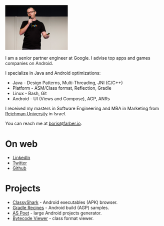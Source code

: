 
<img src="img/Header.jpg" width="200"/>

I am a senior partner engineer at Google. I advise top apps and games companies on Android.

I specialize in Java and Android optimizations: 
* Java - Design Patterns, Multi-Threading, JNI (C/C++)
* Platform - ASM/Class format, Reflection, Gradle 
* Linux - Bash, Git
* Android - UI (Views and Compose), AGP, ANRs   

I received my masters in Software Engineering and MBA in Marketing from [Reichman 
University](https://www.runi.ac.il/en/) in Israel.

You can reach me at <boris@farber.io>.

# On web
* [LinkedIn](https://www.linkedin.com/in/borisfarber/) 
* [Twitter](https://x.com/BorisFarber) 
* [Github](https://github.com/borisf) 

# Projects
* [ClassyShark](https://github.com/google/android-classyshark) - Android executables (APK) browser.
* [Gradle Recipes](https://github.com/android/gradle-recipes) - Android build (AGP) samples. 
* [AS Poet](https://github.com/android/android-studio-poet) - large Android projects generator.
* [Bytecode Viewer](https://github.com/borisf/classyshark-bytecode-viewer) - class format viewer. 
